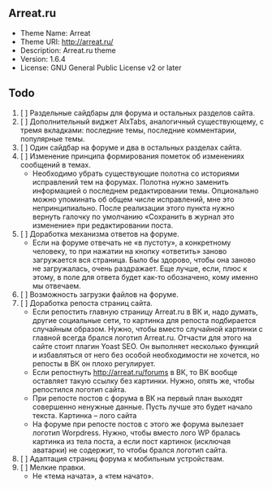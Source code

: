 ## Arreat.ru
* Theme Name:   Arreat
* Theme URI:    http://arreat.ru/
* Description:  Arreat.ru theme
* Version:      1.6.4
* License:      GNU General Public License v2 or later


## Todo
1. [ ] Раздельные сайдбары для форума и остальных разделов сайта.
1. [ ] Дополнительный виджет AlxTabs, аналогичный существующему, с тремя вкладками: последние темы, последние комментарии, популярные темы.
1. [ ] Один сайдбар на форуме и два в остальных разделах сайта.
1. [ ] Изменение принципа формирования пометок об изменениях сообщений в темах.
    * Необходимо убрать существующие полотна со историями исправлений тем на форумах. Полотна нужно заменить информацией о последнем редактировании темы. Опционально можно упоминать об общем числе исправлений, мне это непринципиально. После реализации этого пункта нужно вернуть галочку по умолчанию «Сохранить в журнал это изменение» при редактировании поста.
1. [ ] Доработка механизма ответов на форуме.
    * Если на форуме отвечать не «в пустоту», а конкретному человеку, то при нажатии на кнопку «ответить» заново загружается вся страница. Было бы здорово, чтобы она заново не загружалась, очень раздражает. Еще лучше, если, плюс к этому, в поле для ответа будет как-то обозначено, кому именно мы отвечаем.
1. [ ] Возможность загрузки файлов на форуме.
1. [ ] Доработка репоста страниц сайта.
    * Если репостить главную страницу Arreat.ru в ВК и, надо думать, другие социальные сети, то картинка для репоста подбирается случайным образом. Нужно, чтобы вместо случайной картинки с главной всегда брался логотип Arreat.ru. Отчасти для этого на сайте стоит плагин Yoast SEO. Он выполняет несколько функций и избавляться от него без особой необходимости не хочется, но репосты в ВК он плохо регулирует.
    * Если репостнуть http://arreat.ru/forums в ВК, то ВК вообще оставляет такую ссылку без картинки. Нужно, опять же, чтобы репостился логотип сайта.
    * При репосте постов с форума в ВК на первый план выходят совершенно ненужные данные. Пусть лучше это будет начало текста. Картинка – лого сайта
    * На форуме при репосте постов с этого же форума вылезает логотип Worpdress. Нужно, чтобы вместо лого WP бралась картинка из тела поста, а если пост картинок (исключая аватарки) не содержит, то чтобы брался логотип сайта.
1. [ ] Адаптация страниц форума к мобильным устройствам.
1. [ ] Мелкие правки.
    * Не «тема начата», а «тем начато». 
